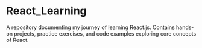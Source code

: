 # React_Learning
A repository documenting my journey of learning React.js. Contains hands-on projects, practice exercises, and code examples exploring core concepts of React.
